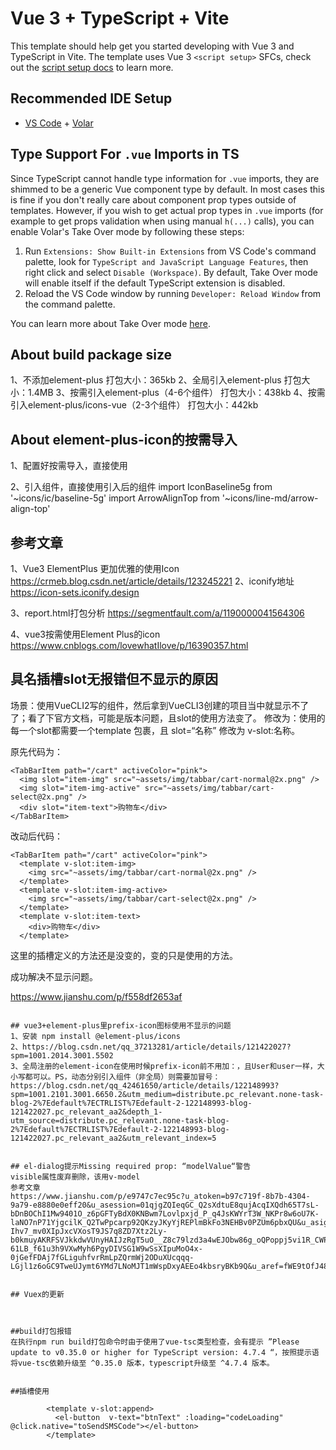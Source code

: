 # Vue 3 + TypeScript + Vite

This template should help get you started developing with Vue 3 and TypeScript in Vite. The template uses Vue 3 `<script setup>` SFCs, check out the [script setup docs](https://v3.vuejs.org/api/sfc-script-setup.html#sfc-script-setup) to learn more.

## Recommended IDE Setup

- [VS Code](https://code.visualstudio.com/) + [Volar](https://marketplace.visualstudio.com/items?itemName=Vue.volar)

## Type Support For `.vue` Imports in TS

Since TypeScript cannot handle type information for `.vue` imports, they are shimmed to be a generic Vue component type by default. In most cases this is fine if you don't really care about component prop types outside of templates. However, if you wish to get actual prop types in `.vue` imports (for example to get props validation when using manual `h(...)` calls), you can enable Volar's Take Over mode by following these steps:

1. Run `Extensions: Show Built-in Extensions` from VS Code's command palette, look for `TypeScript and JavaScript Language Features`, then right click and select `Disable (Workspace)`. By default, Take Over mode will enable itself if the default TypeScript extension is disabled.
2. Reload the VS Code window by running `Developer: Reload Window` from the command palette.

You can learn more about Take Over mode [here](https://github.com/johnsoncodehk/volar/discussions/471).


## About build package size

1、不添加element-plus                  打包大小：365kb
2、全局引入element-plus                打包大小：1.4MB
3、按需引入element-plus（4-6个组件）     打包大小：438kb
4、按需引入element-plus/icons-vue（2-3个组件）     打包大小：442kb



## About element-plus-icon的按需导入
1、配置好按需导入，直接使用
 <el-icon :size="20"><i-carbon-accessibility /></el-icon>
     <el-icon :size="20"><i-ic-baseline-5g /></el-icon>
      <el-icon :size="20"><i-line-md-arrow-align-top /></el-icon>

2、引入组件，直接使用引入后的组件
 import IconBaseline5g from '~icons/ic/baseline-5g'
 import ArrowAlignTop from '~icons/line-md/arrow-align-top'


<IconBaseline5g />

 <el-icon :size="88" color="red">
       <ArrowAlignTop/>
    </el-icon>



## 参考文章

1、Vue3 ElementPlus 更加优雅的使用Icon https://crmeb.blog.csdn.net/article/details/123245221
2、iconify地址 https://icon-sets.iconify.design

3、report.html打包分析   https://segmentfault.com/a/1190000041564306

4、vue3按需使用Element Plus的icon https://www.cnblogs.com/lovewhatIlove/p/16390357.html

## 具名插槽slot无报错但不显示的原因

场景：使用VueCLI2写的组件，然后拿到VueCLI3创建的项目当中就显示不了了；看了下官方文档，可能是版本问题，且slot的使用方法变了。
修改为：使用的每一个slot都需要一个template 包裹，且 slot=“名称” 修改为 v-slot:名称。

原先代码为：

    <TabBarItem path="/cart" activeColor="pink">
      <img slot="item-img" src="~assets/img/tabbar/cart-normal@2x.png" />
      <img slot="item-img-active" src="~assets/img/tabbar/cart-select@2x.png" />
      <div slot="item-text">购物车</div>
    </TabBarItem>
改动后代码：

    <TabBarItem path="/cart" activeColor="pink">
      <template v-slot:item-img>
        <img src="~assets/img/tabbar/cart-normal@2x.png" />
      </template>
      <template v-slot:item-img-active>
        <img src="~assets/img/tabbar/cart-select@2x.png" />
      </template>
      <template v-slot:item-text>
        <div>购物车</div>
      </template>
这里的插槽定义的方法还是没变的，变的只是使用的方法。

成功解决不显示问题。

https://www.jianshu.com/p/f558df2653af
```

## vue3+element-plus里prefix-icon图标使用不显示的问题
1、安装 npm install @element-plus/icons
2、https://blog.csdn.net/qq_37213281/article/details/121422027?spm=1001.2014.3001.5502
3、全局注册的element-icon在使用时候prefix-icon前不用加：，且User和user一样，大小写都可以。PS，动态分别引入组件（非全局）则需要加冒号：https://blog.csdn.net/qq_42461650/article/details/122148993?spm=1001.2101.3001.6650.2&utm_medium=distribute.pc_relevant.none-task-blog-2%7Edefault%7ECTRLIST%7Edefault-2-122148993-blog-121422027.pc_relevant_aa2&depth_1-utm_source=distribute.pc_relevant.none-task-blog-2%7Edefault%7ECTRLIST%7Edefault-2-122148993-blog-121422027.pc_relevant_aa2&utm_relevant_index=5


## el-dialog提示Missing required prop: “modelValue“警告
visible属性废弃删除，该用v-model
参考文章
https://www.jianshu.com/p/e9747c7ec95c?u_atoken=b97c719f-8b7b-4304-9a79-e8880e0eff20&u_asession=01qjgZQIeqGC_Q2sXdtuE8qujAcqIXQdh65T7sL-bDnBOChI1Mw9401O_z6pGFTyBdX0KNBwm7Lovlpxjd_P_q4JsKWYrT3W_NKPr8w6oU7K-laNO7nP71YjgcilK_Q2TwPpcarp92QKzyJKyYjREPlmBkFo3NEHBv0PZUm6pbxQU&u_asig=05oQsxl1GVuo1JWKDnpb89Y66r2lnSDBEVrRQs38MsS_jDRVvWU0ZVkyRgXj1tCxbCaahFb1skZb5aWapnkiIjC64i1V3dNUd3C3FJ9gQcous5GuCraYjLhOFqB6eab4BuO1iyXspGedYRwVTF7iakhCJ-Ihv7_mv0XIpJxcVXosT9JS7q8ZD7Xtz2Ly-b0kmuyAKRFSVJkkdwVUnyHAIJzRgT5uO__Z8c79lzd3a4wEJObw86g_oQPoppj5vi1R_CWPRPQyB_SKrj-61LB_f61u3h9VXwMyh6PgyDIVSG1W9wSsXIpuMoO4x-0jGefFDAj7fGLiguhfvrRmLpZQrmWj2ODuXUcqqq-LGjl1z6oGC9TweUJymt6YMd7LNoMJT1mWspDxyAEEo4kbsryBKb9Q&u_aref=fWE9tOfJ48V0FSH8C9qubnb4wes%3D


## Vuex的更新



##build打包报错
在执行npm run build打包命令时由于使用了vue-tsc类型检查，会有提示 ”Please update to v0.35.0 or higher for TypeScript version: 4.7.4 “，按照提示语将vue-tsc依赖升级至 ^0.35.0 版本，typescript升级至 ^4.7.4 版本。


##插槽使用

        <template v-slot:append>
          <el-button  v-text="btnText" :loading="codeLoading"  @click.native="toSendSMSCode"></el-button>
        </template>
